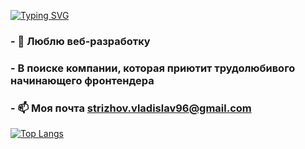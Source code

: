 [![Typing SVG](https://readme-typing-svg.herokuapp.com?color=#000000&lines=👋+Привет,+Я+@CodeforMood)](https://git.io/typing-svg)

### - 👀 Люблю веб-разработку
### - В поиске компании, которая приютит трудолюбивого начинающего фронтендера
### - 📫 Моя почта strizhov.vladislav96@gmail.com

[![Top Langs](https://github-readme-stats.vercel.app/api/top-langs/?username=CodeforMood&layout=compact)](https://github.com/CodeforMood/github-readme-stats)
